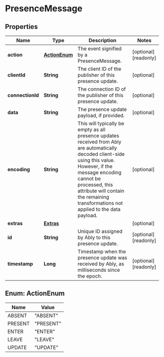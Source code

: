 

# PresenceMessage


## Properties

| Name | Type | Description | Notes |
|------------ | ------------- | ------------- | -------------|
|**action** | [**ActionEnum**](#ActionEnum) | The event signified by a PresenceMessage. |  [optional] [readonly] |
|**clientId** | **String** | The client ID of the publisher of this presence update. |  [optional] |
|**connectionId** | **String** | The connection ID of the publisher of this presence update. |  [optional] |
|**data** | **String** | The presence update payload, if provided. |  [optional] |
|**encoding** | **String** | This will typically be empty as all presence updates received from Ably are automatically decoded client-side using this value. However, if the message encoding cannot be processed, this attribute will contain the remaining transformations not applied to the data payload. |  [optional] |
|**extras** | [**Extras**](Extras.md) |  |  [optional] |
|**id** | **String** | Unique ID assigned by Ably to this presence update. |  [optional] [readonly] |
|**timestamp** | **Long** | Timestamp when the presence update was received by Ably, as milliseconds since the epoch. |  [optional] [readonly] |



## Enum: ActionEnum

| Name | Value |
|---- | -----|
| ABSENT | &quot;ABSENT&quot; |
| PRESENT | &quot;PRESENT&quot; |
| ENTER | &quot;ENTER&quot; |
| LEAVE | &quot;LEAVE&quot; |
| UPDATE | &quot;UPDATE&quot; |



